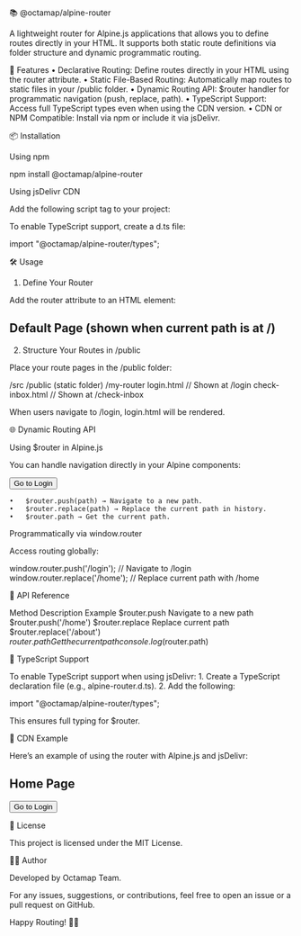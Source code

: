 📚 @octamap/alpine-router

A lightweight router for Alpine.js applications that allows you to define routes directly in your HTML. It supports both static route definitions via folder structure and dynamic programmatic routing.

🚀 Features
	•	Declarative Routing: Define routes directly in your HTML using the router attribute.
	•	Static File-Based Routing: Automatically map routes to static files in your /public folder.
	•	Dynamic Routing API: $router handler for programmatic navigation (push, replace, path).
	•	TypeScript Support: Access full TypeScript types even when using the CDN version.
	•	CDN or NPM Compatible: Install via npm or include it via jsDelivr.

📦 Installation

Using npm

npm install @octamap/alpine-router

Using jsDelivr CDN

Add the following script tag to your project:

<script src="https://cdn.jsdelivr.net/npm/@octamap/alpine-router"></script>

To enable TypeScript support, create a d.ts file:

import "@octamap/alpine-router/types";

🛠️ Usage

1. Define Your Router

Add the router attribute to an HTML element:

<body>
    <div router="my-router">
        <h2>Default Page (shown when current path is at /)</h2>      
    </div>
</body>

2. Structure Your Routes in /public

Place your route pages in the /public folder:

/src
/public (static folder)
    /my-router
        login.html       // Shown at /login
        check-inbox.html // Shown at /check-inbox

When users navigate to /login, login.html will be rendered.

🌐 Dynamic Routing API

Using $router in Alpine.js

You can handle navigation directly in your Alpine components:

<div class="login-page" x-show="$router.path == `/`" x-init="addTurnstile">
    <button @click="$router.push('/login')">Go to Login</button>
</div>

	•	$router.push(path) → Navigate to a new path.
	•	$router.replace(path) → Replace the current path in history.
	•	$router.path → Get the current path.

Programmatically via window.router

Access routing globally:

window.router.push('/login');  // Navigate to /login
window.router.replace('/home'); // Replace current path with /home

📘 API Reference

Method	Description	Example
$router.push	Navigate to a new path	$router.push('/home')
$router.replace	Replace current path	$router.replace('/about')
$router.path	Get the current path	console.log($router.path)

📑 TypeScript Support

To enable TypeScript support when using jsDelivr:
	1.	Create a TypeScript declaration file (e.g., alpine-router.d.ts).
	2.	Add the following:

import "@octamap/alpine-router/types";

This ensures full typing for $router.

🔗 CDN Example

Here’s an example of using the router with Alpine.js and jsDelivr:

<script src="https://cdn.jsdelivr.net/npm/alpinejs@3.x.x"></script>
<script src="https://cdn.jsdelivr.net/npm/@octamap/alpine-router"></script>

<body>
    <div router="my-router">
        <h2 x-show="$router.path == '/'">Home Page</h2>
        <button @click="$router.push('/login')">Go to Login</button>
    </div>
</body>

📄 License

This project is licensed under the MIT License.

🧑‍💻 Author

Developed by Octamap Team.

For any issues, suggestions, or contributions, feel free to open an issue or a pull request on GitHub.

Happy Routing! 🚦✨